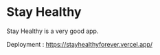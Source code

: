 # Stay Healthy

Stay Healthy is a very good app.

Deployment : https://stayhealthyforever.vercel.app/
